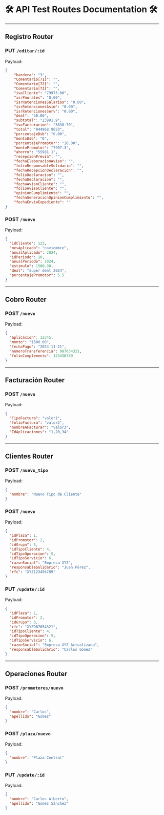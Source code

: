 
# 🛠️ **API Test Routes Documentation** 🛠️

---

## **Registro Router**
### **PUT** `/editar/:id`
Payload:
```json
{
    "bandera": "3",
    "Comentario[71]": "",
    "Comentario[72]": "",
    "Comentario[73]": "",
    "ivaCliente": "79973.00",
    "isrPmorales": "0.00",
    "isrRetencionesSalarios": "0.00",
    "isrRetencionesAsim": "0.00",
    "isrRetencionesServ": "0.00",
    "deal": "30.00",
    "subtotal": "23991.9",
    "ivaFacturacion": "3838.70",
    "total": "944968.9653",
    "porcentajeDsb": "0.00",
    "montoDsb": "0",
    "porcentajePromotor": "10.00",
    "montoPromotor": "7997.3",
    "ahorro": "55981.1",
    "recepcionPrevia": "",
    "fechaElaboracionAviso": "",
    "folioResponsableSolidario": "",
    "fechaRecepcionDeclaracion": "",
    "folioDeclaracion": "",
    "fechaDeclaracion": "",
    "fechaAvisoCliente": "",
    "folioAvisoCliente": "",
    "opinionCumplimiento": "",
    "fechaGeneracionOpinionCumplimiento": "",
    "fechaEnvioExpediente": ""
}
```

### **POST** `/nuevo`
Payload:
```json
{
  "idCliente": 123,
  "mesAplicado": "noviembre",
  "anualAplicado": 2024,
  "idPeriodo": 10,
  "anualPeriodo": 2024,
  "estimulo": 1500.00,
  "deal": "super deal 2024",
  "porcentajePromotor": 5.5
}
```

---

## **Cobro Router**
### **POST** `/nuevo`
Payload:
```json
{
  "aplicacion": 12345,
  "monto": "1500.00",
  "fechaPago": "2024-11-21",
  "numeroTransferencia": 987654321,
  "folioComplemento": 123456789
}
```

---

## **Facturación Router**
### **POST** `/nueva`
Payload:
```json
{
  "TipoFactura": "valor1",
  "folioFactura": "valor2",
  "nombreAFacturar": "valor3",
  "IdAplicaciones": "1,20,34"
}
```

---

## **Clientes Router**
### **POST** `/nuevo_tipo`
Payload:
```json
{
  "nombre": "Nuevo Tipo de Cliente"
}
```

### **POST** `/nuevo`
Payload:
```json
{
  "idPlaza": 1,
  "idPromotor": 2,
  "idGrupo": 3,
  "idTipoCliente": 4,
  "idTipoOperacion": 5,
  "idTipoServicio": 6,
  "razonSocial": "Empresa XYZ",
  "responsableSolidario": "Juan Pérez",
  "rfc": "XYZ123456789"
}
```

### **PUT** `/update/:id`
Payload:
```json
{
  "idPlaza": 1,
  "idPromotor": 2,
  "idGrupo": 3,
  "rfc": "XYZ987654321",
  "idTipoCliente": 4,
  "idTipoOperacion": 5,
  "idTipoServicio": 6,
  "razonSocial": "Empresa XYZ Actualizada",
  "responsableSolidario": "Carlos Gómez"
}
```

---

## **Operaciones Router**
### **POST** `/promotores/nuevo`
Payload:
```json
{
  "nombre": "Carlos",
  "apellido": "Gómez"
}
```

### **POST** `/plaza/nuevo`
Payload:
```json
{
  "nombre": "Plaza Central"
}
```

### **PUT** `/update/:id`
Payload:
```json
{
  "nombre": "Carlos Alberto",
  "apellido": "Gómez Sánchez"
}
```
